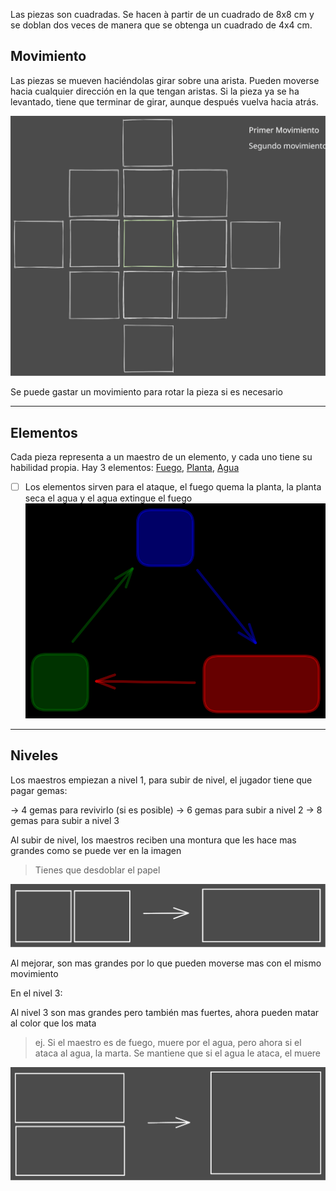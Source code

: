 
Las piezas son cuadradas. Se hacen à partir de un cuadrado de 8x8 cm y se doblan dos veces de manera que se obtenga un cuadrado de 4x4 cm.

## Movimiento

Las piezas se mueven haciéndolas girar sobre una arista.
Pueden moverse hacia cualquier dirección en la que tengan aristas.
Si la pieza ya se ha levantado, tiene que terminar de girar, aunque después vuelva hacia atrás.

![Tablero](Excalidraw/tablero.excalidraw.svg)


Se puede gastar un movimiento para rotar la pieza si es necesario

---
## Elementos

Cada pieza representa a un maestro de un elemento, y cada uno tiene su habilidad propia. 
Hay 3 elementos: [Fuego](Elementos/Fuego.md), [Planta](Elementos/Planta.md), [Agua](Elementos/Agua.md)

- [ ] Los elementos sirven para el ataque, el fuego quema la planta, la planta seca el agua y el agua extingue el fuego
![](Excalidraw/Drawing%202022-11-23%2012.14.33.excalidraw.svg)
---
## Niveles

Los maestros empiezan a nivel 1, para subir de nivel, el jugador tiene que pagar gemas:

 -> 4 gemas para revivirlo (si es posible)
 -> 6 gemas para subir a nivel 2
 -> 8 gemas para subir a nivel 3
 

Al subir de nivel, los maestros reciben una montura que les hace mas grandes como se puede ver en la imagen

> Tienes que desdoblar el papel

![Mejora de un maestro de nivel 1 a nivel 2](Excalidraw/MejoraMaestro2.excalidraw.svg)

Al mejorar, son mas grandes por lo que pueden moverse mas con el mismo movimiento

En el nivel 3:

Al nivel 3 son mas grandes pero también mas fuertes, ahora pueden matar al color que los mata

> ej. Si el maestro es de fuego, muere por el agua, pero ahora si el ataca al agua, la marta. Se mantiene que si el agua le ataca, el muere

![Mejora de nivel 2 a nivel 3](Excalidraw/MejoraMaestro3.excalidraw.svg)


